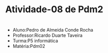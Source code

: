 # Atividade-08 de Pdm2 <h1>

* Aluno:Pedro de Almeida Conde Rocha
* Professor:Ricardo Duarte Taveira
* Turma:P5 informática
* Matéria:Pdm02
